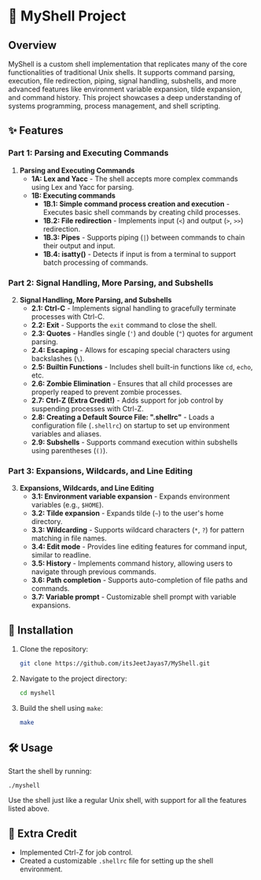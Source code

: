 # 🐚 MyShell Project

## Overview
MyShell is a custom shell implementation that replicates many of the core functionalities of traditional Unix shells. It supports command parsing, execution, file redirection, piping, signal handling, subshells, and more advanced features like environment variable expansion, tilde expansion, and command history. This project showcases a deep understanding of systems programming, process management, and shell scripting.

## ✨ Features

### Part 1: Parsing and Executing Commands
1. **Parsing and Executing Commands**
   - **1A: Lex and Yacc** - The shell accepts more complex commands using Lex and Yacc for parsing.
   - **1B: Executing commands**
     - **1B.1: Simple command process creation and execution** - Executes basic shell commands by creating child processes.
     - **1B.2: File redirection** - Implements input (`<`) and output (`>`, `>>`) redirection.
     - **1B.3: Pipes** - Supports piping (`|`) between commands to chain their output and input.
     - **1B.4: isatty()** - Detects if input is from a terminal to support batch processing of commands.

### Part 2: Signal Handling, More Parsing, and Subshells
2. **Signal Handling, More Parsing, and Subshells**
   - **2.1: Ctrl-C** - Implements signal handling to gracefully terminate processes with Ctrl-C.
   - **2.2: Exit** - Supports the `exit` command to close the shell.
   - **2.3: Quotes** - Handles single (`'`) and double (`"`) quotes for argument parsing.
   - **2.4: Escaping** - Allows for escaping special characters using backslashes (`\`).
   - **2.5: Builtin Functions** - Includes shell built-in functions like `cd`, `echo`, etc.
   - **2.6: Zombie Elimination** - Ensures that all child processes are properly reaped to prevent zombie processes.
   - **2.7: Ctrl-Z (Extra Credit!)** - Adds support for job control by suspending processes with Ctrl-Z.
   - **2.8: Creating a Default Source File: ".shellrc"** - Loads a configuration file (`.shellrc`) on startup to set up environment variables and aliases.
   - **2.9: Subshells** - Supports command execution within subshells using parentheses (`()`).

### Part 3: Expansions, Wildcards, and Line Editing
3. **Expansions, Wildcards, and Line Editing**
   - **3.1: Environment variable expansion** - Expands environment variables (e.g., `$HOME`).
   - **3.2: Tilde expansion** - Expands tilde (`~`) to the user's home directory.
   - **3.3: Wildcarding** - Supports wildcard characters (`*`, `?`) for pattern matching in file names.
   - **3.4: Edit mode** - Provides line editing features for command input, similar to readline.
   - **3.5: History** - Implements command history, allowing users to navigate through previous commands.
   - **3.6: Path completion** - Supports auto-completion of file paths and commands.
   - **3.7: Variable prompt** - Customizable shell prompt with variable expansions.

## 🚀 Installation
1. Clone the repository:
   ```bash
   git clone https://github.com/itsJeetJayas7/MyShell.git
   ```
2. Navigate to the project directory:
   ```bash
   cd myshell
   ```
3. Build the shell using `make`:
   ```bash
   make
   ```

## 🛠️ Usage
Start the shell by running:
```bash
./myshell
```

Use the shell just like a regular Unix shell, with support for all the features listed above.

## 🎉 Extra Credit
- Implemented Ctrl-Z for job control.
- Created a customizable `.shellrc` file for setting up the shell environment.
